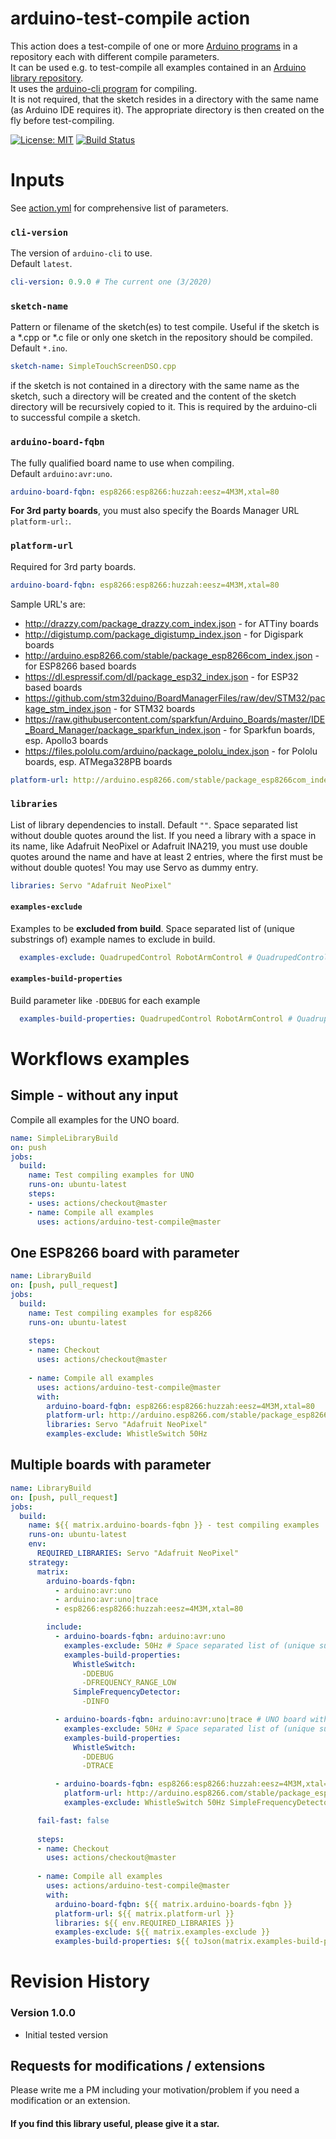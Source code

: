 # arduino-test-compile action

This action does a test-compile of one or more [Arduino programs](https://github.com/ArminJo/Arduino-Simple-DSO/actions) in a repository each with different compile parameters.<br/>
It can be used e.g. to test-compile all examples contained in an [Arduino library repository](https://github.com/ArminJo/NeoPatterns/actions).<br/>
It uses the [arduino-cli program](https://github.com/arduino/arduino-cli) for compiling.<br/>
It is not required, that the sketch resides in a directory with the same name (as Arduino IDE requires it). The appropriate directory is then created on the fly before test-compiling.

[![License: MIT](https://img.shields.io/badge/License-MIT-blue.svg)](https://spdx.org/licenses/MIT.html)
[![Build Status](https://github.com/ArminJo/Github-Actions/workflows/arduino-test-compile-Test/badge.svg)](https://github.com/ArminJo/Github-Actions/actions)

# Inputs
See [action.yml](https://github.com/ArminJo/arduino-test-compile/blob/master/action.yml) for comprehensive list of parameters.

### `cli-version`
The version of `arduino-cli` to use.<br/>
Default `latest`.

```yaml
cli-version: 0.9.0 # The current one (3/2020)
```

### `sketch-name`
Pattern or filename of the sketch(es) to test compile. Useful if the sketch is a *.cpp or *.c file or only one sketch in the repository should be compiled.<br/>
Default `*.ino`.

```yaml
sketch-name: SimpleTouchScreenDSO.cpp
```
if the sketch is not contained in a directory with the same name as the sketch, such a directory will be created and the content of the sketch directory will be recursively copied to it. This is required by the arduino-cli to successful compile a sketch.

### `arduino-board-fqbn`
The fully qualified board name to use when compiling.<br/>
Default `arduino:avr:uno`.<br/>

```yaml
arduino-board-fqbn: esp8266:esp8266:huzzah:eesz=4M3M,xtal=80
```
**For 3rd party boards**, you must also specify the Boards Manager URL `platform-url:`.

### `platform-url`
Required for 3rd party boards.

```yaml
arduino-board-fqbn: esp8266:esp8266:huzzah:eesz=4M3M,xtal=80
```

Sample URL's are:
- http://drazzy.com/package_drazzy.com_index.json - for ATTiny boards
- http://digistump.com/package_digistump_index.json - for Digispark boards
- http://arduino.esp8266.com/stable/package_esp8266com_index.json - for ESP8266 based boards
- https://dl.espressif.com/dl/package_esp32_index.json - for ESP32 based boards
- https://github.com/stm32duino/BoardManagerFiles/raw/dev/STM32/package_stm_index.json - for STM32 boards
- https://raw.githubusercontent.com/sparkfun/Arduino_Boards/master/IDE_Board_Manager/package_sparkfun_index.json - for Sparkfun boards, esp. Apollo3 boards
- https://files.pololu.com/arduino/package_pololu_index.json - for Pololu boards, esp. ATMega328PB boards

```yaml
platform-url: http://arduino.esp8266.com/stable/package_esp8266com_index.json
```

### `libraries`
List of library dependencies to install. Default `""`.
Space separated list without double quotes around the list. If you need a library with a space in its name, like Adafruit NeoPixel or Adafruit INA219, you must use double quotes around the name and have at least 2 entries, where the first must be without double quotes! You may use Servo as dummy entry.

```yaml
libraries: Servo "Adafruit NeoPixel"
```

#### `examples-exclude`
Examples to be **excluded from build**. Space separated list of (unique substrings of) example names to exclude in build.

```yaml
  examples-exclude: QuadrupedControl RobotArmControl # QuadrupedControl and RobotArmControl because of missing EEprom
```

#### `examples-build-properties`
Build parameter like `-DDEBUG` for each example

```yaml
  examples-build-properties: QuadrupedControl RobotArmControl # QuadrupedControl and RobotArmControl because of missing EEprom
```

# Workflows examples
## Simple - without any input
Compile all examples for the UNO board.

```yaml
name: SimpleLibraryBuild
on: push
jobs:
  build:
    name: Test compiling examples for UNO
    runs-on: ubuntu-latest
    steps:
    - uses: actions/checkout@master
    - name: Compile all examples
      uses: actions/arduino-test-compile@master
```

## One ESP8266 board with parameter
```yaml
name: LibraryBuild
on: [push, pull_request]
jobs:
  build:
    name: Test compiling examples for esp8266
    runs-on: ubuntu-latest
    
    steps:
    - name: Checkout
      uses: actions/checkout@master
      
    - name: Compile all examples
      uses: actions/arduino-test-compile@master
      with:
        arduino-board-fqbn: esp8266:esp8266:huzzah:eesz=4M3M,xtal=80
        platform-url: http://arduino.esp8266.com/stable/package_esp8266com_index.json
        libraries: Servo "Adafruit NeoPixel"
        examples-exclude: WhistleSwitch 50Hz
```

## Multiple boards with parameter
```yaml
name: LibraryBuild
on: [push, pull_request]
jobs:
  build:
    name: ${{ matrix.arduino-boards-fqbn }} - test compiling examples
    runs-on: ubuntu-latest
    env:
      REQUIRED_LIBRARIES: Servo "Adafruit NeoPixel"
    strategy:
      matrix:
        arduino-boards-fqbn:
          - arduino:avr:uno
          - arduino:avr:uno|trace
          - esp8266:esp8266:huzzah:eesz=4M3M,xtal=80

        include:
          - arduino-boards-fqbn: arduino:avr:uno
            examples-exclude: 50Hz # Space separated list of (unique substrings of) example names to exclude in build
            examples-build-properties:
              WhistleSwitch:
                -DDEBUG
                -DFREQUENCY_RANGE_LOW
              SimpleFrequencyDetector:
                -DINFO

          - arduino-boards-fqbn: arduino:avr:uno|trace # UNO board with different build properties
            examples-exclude: 50Hz # Space separated list of (unique substrings of) example names to exclude in build
            examples-build-properties:
              WhistleSwitch:
                -DDEBUG
                -DTRACE

          - arduino-boards-fqbn: esp8266:esp8266:huzzah:eesz=4M3M,xtal=80
            platform-url: http://arduino.esp8266.com/stable/package_esp8266com_index.json
            examples-exclude: WhistleSwitch 50Hz SimpleFrequencyDetector          

      fail-fast: false
                
      steps:
      - name: Checkout
        uses: actions/checkout@master
      
      - name: Compile all examples
        uses: actions/arduino-test-compile@master
        with:
          arduino-board-fqbn: ${{ matrix.arduino-boards-fqbn }}
          platform-url: ${{ matrix.platform-url }}
          libraries: ${{ env.REQUIRED_LIBRARIES }}
          examples-exclude: ${{ matrix.examples-exclude }}
          examples-build-properties: ${{ toJson(matrix.examples-build-properties) }}
```

# Revision History
### Version 1.0.0
- Initial tested version

## Requests for modifications / extensions
Please write me a PM including your motivation/problem if you need a modification or an extension.

#### If you find this library useful, please give it a star.

